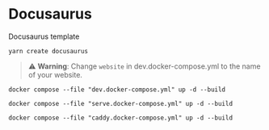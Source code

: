 # Docusaurus

Docusaurus template

```shell
yarn create docusaurus
```

> :warning: **Warning**: Change `website` in dev.docker-compose.yml to the name of your website.

```shell
docker compose --file "dev.docker-compose.yml" up -d --build
```

```shell
docker compose --file "serve.docker-compose.yml" up -d --build
```

```shell
docker compose --file "caddy.docker-compose.yml" up -d --build
```
